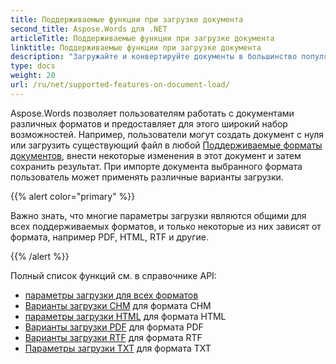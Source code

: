 ```yaml
---
title: Поддерживаемые функции при загрузке документа
second_title: Aspose.Words для .NET
articleTitle: Поддерживаемые функции при загрузке документа
linktitle: Поддерживаемые функции при загрузке документа
description: "Загружайте и конвертируйте документы в большинство популярных форматов и поддерживает множество Microsoft Word функций с использованием C#."
type: docs
weight: 20
url: /ru/net/supported-features-on-document-load/
---
```


Aspose.Words позволяет пользователям работать с документами различных форматов и предоставляет для этого широкий набор возможностей. Например, пользователи могут создать документ с нуля или загрузить существующий файл в любой [Поддерживаемые форматы документов](/words/ru/net/supported-document-formats/), внести некоторые изменения в этот документ и затем сохранить результат. При импорте документа выбранного формата пользователь может применять различные варианты загрузки.

{{% alert color="primary" %}}

Важно знать, что многие параметры загрузки являются общими для всех поддерживаемых форматов, и только некоторые из них зависят от формата, например PDF, HTML, RTF и другие.

{{% /alert %}}

Полный список функций см. в справочнике API:

- [параметры загрузки для всех форматов](https://reference.aspose.com/words/ru/net/aspose.words.loading/loadoptions/)
- [Варианты загрузки CHM](https://reference.aspose.com/words/ru/net/aspose.words.loading/chmloadoptions/) для формата CHM
- [параметры загрузки HTML](https://reference.aspose.com/words/ru/net/aspose.words.loading/htmlloadoptions/) для формата HTML
- [Варианты загрузки PDF](https://reference.aspose.com/words/ru/net/aspose.words.loading/pdfloadoptions/) для формата PDF
- [Варианты загрузки RTF](https://reference.aspose.com/words/ru/net/aspose.words.loading/rtfloadoptions/) для формата RTF
- [Параметры загрузки TXT](https://reference.aspose.com/words/ru/net/aspose.words.loading/txtloadoptions/) для формата TXT